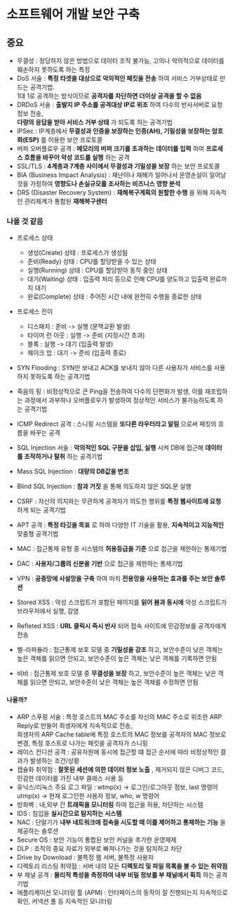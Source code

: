 # 소프트웨어 개발 보안 구축
## 중요
- 무결성 : 정당하지 않은 방법으로 데이터 조작 불가능, 고의나 악의적으로 데이터를 훼손하지 못하도록 하는 특징
- DoS 서술 : __특정 타겟을 대상으로 악의적인 패킷을 전송__ 하여 서비스 거부상태로 만드는 공격기법.   
  1대 1로 공격하는 방식이므로 __공격자를 차단하면 더이상 공격을 할 수 없음__
- DRDoS 서술 : __출발지 IP 주소를 공격대상 IP로 위조__ 하여 다수의 반사서버로 요청 정보 전송,   
  __다량의 응답을 받아 서비스 거부 상태__ 가 되도록 하는 공격기법
- IPSec : IP계층에서 __무결성과 인증을 보장하는 인증(AH), 기밀성을 보장하는 암호화(ESP)__ 를 이용한 보안 프로토콜
- 버퍼 오버플로우 공격 : __메모리의 버퍼 크기를 초과하는 데이터를 입력__ 하여 __프로세스 흐름을 바꾸어 악성 코드를 실행__ 하는 공격
- SSL/TLS : __4계층과 7계층 사이에서 무결성과 기밀성을 보장__ 하는 보안 프로토콜
- BIA (Business Impact Analysis) : 재난이나 재해가 일어나서 운영손실이 일어날 것을 가정하여 __영향도나 손실규모를 조사하는 비즈니스 영향 분석__
- DRS (Disaster Recovery System) : __재해복구계획의 원할한 수행__ 을 위해 지속적인 관리체계가 통합된 __재해복구센터__

### 나올 것 같음
- 프로세스 상태
  - 생성(Create) 상태 : 프로세스가 생성됨
  - 준비(Ready) 상태 : CPU를 할당받을 수 있는 상태
  - 실행(Running) 상태 : CPU를 할당받아 동작 중인 상태
  - 대기(Waiting) 상태 : 입출력 처리 등으로 인해 CPU를 양도하고 입출력 완료까지 대기
  - 완료(Complete) 상태 : 주어진 시간 내에 완전히 수행을 종료한 상태

- 프로세스 전이
  - 디스패치 : 준비 -> 실행 (문맥교환 발생)
  - 타이머 런 아웃 : 실행 -> 준비 (지정시간 초과)
  - 블록 : 실행 -> 대기 (입출력 발생)
  - 웨이크 업 : 대기 -> 준비 (입출력 종료)
- SYN Flooding : SYN만 보내고 ACK를 보내지 않아 다른 사용자가 서비스를 사용하지 못하도록 하는 공격기법
- 죽음의 핑 : 비정상적으로 큰 Ping을 전송하여 다수의 단편화가 발생, 이를 재조립하는 과정에서 과부하나 오버플로우가 발생하여 정상적인 서비스가 불가능하도록 하는 공격기법
- ICMP Redirect 공격 : 스니핑 시스템을 __또다른 라우터라고 알림__ 으로써 패킷의 흐름을 바꾸는 공격
- SQL Injection 서술 : __악의적인 SQL 구문을 삽입, 실행__ 시켜 DB에 접근해 __데이터를 조작하거나 탈취__ 하는 공격기법
- Mass SQL Injection : __대량의 DB값을 변조__
- Blind SQL Injection : __참과 거짓__ 을 통해 의도하지 않은 SQL문 실행
- CSRF : 자신의 의지와는 무관하게 공격자가 의도한 행위를 __특정 웹사이트에 요청__ 하게 되는 공격기법
- APT 공격 : __특정 타깃을 목표__ 로 하여 다양한 IT 기술을 활용, __지속적이고 지능적인__ 맞춤형 공격기법
- MAC : 접근통제 유형 중 시스템의 __허용등급을 기준__ 으로 접근을 제한하는 통제기법
- DAC : __사용자/그룹의 신분을 기반__ 으로 접근을 제한하는 통제기법
- VPN : __공중망에 사설망을 구축__ 하여 마치 __전용망을 사용하는 효과를 주는 보안 솔루션__ 
- Stored XSS : 악성 스크립트가 포함된 페이지를 __읽어 봄과 동시에__ 악성 스크립트가 브라우저에서 실행, 감염
- Refleted XSS : __URL 클릭시 즉시 반사__ 되어 접속 사이트에 민감정보를 공격자에게 전송
- 벨-라파듈라 : 접근통제 보호 모델 중 __기밀성을 강조__ 하고, 보안수준이 낮은 객체는 높은 객체를 읽으면 안되고, 보안수준이 높은 객체는 낮은 객체를 기록하면 안됨
- 비바 : 접근통제 보호 모델 중 __무결성을 보장__ 하고, 보안수준이 높은 객체는 낮은 객체를 읽으면 안되고, 보안수준이 낮은 객체는 높은 객체를 수정하면 안됨

#### 나올까?
- ARP 스푸핑 서술 : 특정 호스트의 MAC 주소를 자신의 MAC 주소로 위조한 ARP Reply로 만들어 희생자에게 지속적으로 전송,   
  희생자의 ARP Cache table에 특정 호스트의 MAC 정보를 공격자의 MAC 정보로 변경, 특정 호스트로 나가는 패킷을 공격자가 스니핑
- 레이스 컨디션 공격 : 공유자원에 동시에 접근할 떄 접근 순서에 따라 비정상적인 결과가 발생하는 조건/상황
- 캡슐화 취약점 : __잘못된 세션에 의한 데이터 정보 노출__ , 제거되지 않은 디버그 코드, 민감한 데이터를 가진 내부 클래스 사용 등
- 유닉스/리눅스 주요 로그 파일 : wtmp(x) -> 로그인/로그아웃 정보, last 명령어 utmp(x) -> 현재 로그인한 사용자 정보, who, w 명령어
- 방화벽 : 내,외부 간 __트래픽을 모니터링__ 하여 접근을 허용, 차단하는 시스템
- IDS : 침입을 __실시간으로 탐지하는 시스템__
- NAC : 단말기가 __내부 네트워크에 접속을 시도할 때 이를 제어하고 통제하는 기능__ 을 제공하는 솔루션
- Secure OS : 보안 기능이 통합된 보안 커널을 추가한 운영체제
- DLP : 조직의 중요 자료가 외부로 빠져나가는 것을 탐지하고 차단
- Drive by Download : 불특정 웹 서버, 불특정 사용자
- 디렉토리 리스팅 취약점 : 서버 내의 모든 __디렉토리 및 파일 목록을 볼 수 있는 취약점__
- 부 채널 공격 : __물리적 특성을 측정하여 내부 비밀 정보를 부 채널에서 획득__ 하는 공격기법
- 애플리케이션 모니터링 툴 (APM) : 인터페이스의 동작이 잘 진행되는지 지속적으로 확인, 커넥션 풀 등 지속적인 모니터링













